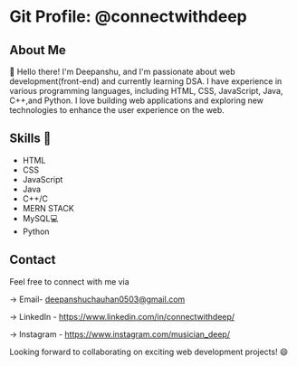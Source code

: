 # Git Profile: @connectwithdeep

## About Me
 👋 Hello there! I'm Deepanshu, and I'm passionate about web development(front-end) and currently learning DSA. I have experience in various programming languages, including HTML, CSS, JavaScript, Java, C++,and Python.
 I love building web applications and exploring new technologies to enhance the user experience on the web.
## Skills 🌱
- HTML
- CSS
- JavaScript
- Java
- C++/C
-  MERN STACK
- MySQL💻
- Python
  
## Contact

Feel free to connect with me via 

-> Email- deepanshuchauhan0503@gmail.com 

-> LinkedIn - https://www.linkedin.com/in/connectwithdeep/ 

-> Instagram - https://www.instagram.com/musician_deep/

Looking forward to collaborating on exciting web development projects! 😄
